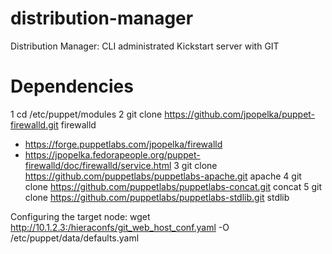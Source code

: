 distribution-manager
====================

Distribution Manager: CLI administrated Kickstart server with GIT


Dependencies
============

1 cd /etc/puppet/modules
2 git clone https://github.com/jpopelka/puppet-firewalld.git firewalld
  * https://forge.puppetlabs.com/jpopelka/firewalld
  * https://jpopelka.fedorapeople.org/puppet-firewalld/doc/firewalld/service.html
3 git clone https://github.com/puppetlabs/puppetlabs-apache.git apache
4 git clone https://github.com/puppetlabs/puppetlabs-concat.git concat
5 git clone https://github.com/puppetlabs/puppetlabs-stdlib.git stdlib

Configuring the target node:
  wget http://10.1.2.3:/hieraconfs/git_web_host_conf.yaml -O /etc/puppet/data/defaults.yaml
